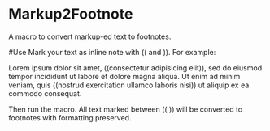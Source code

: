 # Markup2Footnote
A macro to convert markup-ed text to footnotes.

#Use
Mark your text as inline note with (( and )). For example:

Lorem ipsum dolor sit amet, ((consectetur adipisicing elit)), sed do eiusmod
tempor incididunt ut labore et dolore magna aliqua. Ut enim ad minim veniam,
quis ((nostrud exercitation ullamco laboris nisi)) ut aliquip ex ea commodo
consequat.

Then run the macro. All text marked between (( )) will be converted to footnotes with formatting preserved.